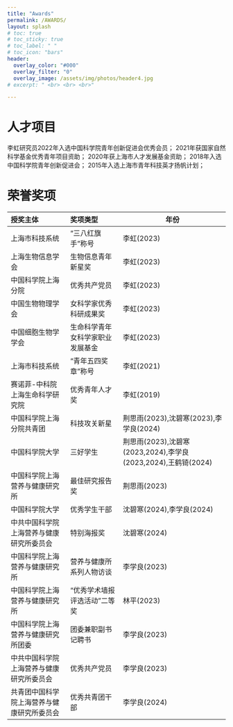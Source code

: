 ```yaml
---
title: "Awards"
permalink: /AWARDS/
layout: splash
# toc: true
# toc_sticky: true
# toc_label: " "
# toc_icon: "bars"
header:
  overlay_color: "#000"
  overlay_filter: "0"
  overlay_image: /assets/img/photos/header4.jpg
# excerpt: " <br> <br> <br>"

---
```


# 人才项目

李虹研究员2022年入选中国科学院青年创新促进会优秀会员；
2021年获国家自然科学基金优秀青年项目资助；
2020年获上海市人才发展基金资助；
2018年入选中国科学院青年创新促进会；
2015年入选上海市青年科技英才扬帆计划；

# 荣誉奖项

| 授奖主体                  | 奖项类型             | 年份                                                |
| :-------------------- | :--------------- | ------------------------------------------------- |
| 上海市科技系统               | “三八红旗手”称号        | 李虹(2023)                                          |
| 上海生物信息学会              | 生物信息青年新星奖        | 李虹(2023)                                          |
| 中国科学院上海分院             | 优秀共产党员           | 李虹(2023)                                          |
| 中国生物物理学会              | 女科学家优秀科研成果奖      | 李虹(2023)                                          |
| 中国细胞生物学学会             | 生命科学青年女科学家职业发展基金 | 李虹(2023)                                          |
| 上海市科技系统               | “青年五四奖章”称号       | 李虹(2021)                                          |
| 赛诺菲-中科院上海生命科学研究院      | 优秀青年人才奖          | 李虹(2019)                                          |
| 中国科学院上海分院共青团          | 科技攻关新星           | 荆思雨(2023),沈碧寒(2023),李学良(2024)                     |
| 中国科学院大学               | 三好学生             | 荆思雨(2023),沈碧寒(2023,2024),李学良(2023,2024),王鹤锜(2024) |
| 中国科学院上海营养与健康研究所       | 最佳研究报告奖          | 荆思雨(2023)                                         |
| 中国科学院大学               | 优秀学生干部           | 沈碧寒(2024),李学良(2024)                               |
| 中共中国科学院上海营养与健康研究所委员会  | 特别海报奖            | 沈碧寒(2024)                                         |
| 中国科学院上海营养与健康研究所       | 营养与健康所系列人物访谈     | 李学良(2023)                                         |
| 中国科学院上海营养与健康研究所       | “优秀学术墙报评选活动”二等奖  | 林平(2023)                                          |
| 中国科学院上海营养与健康研究所团委     | 团委兼职副书记聘书        | 李学良(2023)                                         |
| 中共中国科学院上海营养与健康研究所委员会  | 优秀共产党员           | 李学良(2023)                                         |
| 共青团中国科学院上海营养与健康研究所委员会 | 优秀共青团干部          | 李学良(2024)                                         |
